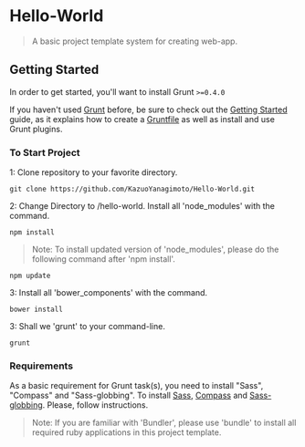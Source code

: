 # Hello-World
> A basic project template system for creating web-app.

## Getting Started
In order to get started, you'll want to install Grunt `>=0.4.0`

If you haven't used [Grunt](http://gruntjs.com/) before, be sure to check out the [Getting Started](http://gruntjs.com/getting-started) guide, as it explains how to create a [Gruntfile](http://gruntjs.com/sample-gruntfile) as well as install and use Grunt plugins.

### To Start Project
1: Clone repository to your favorite directory.

```shell
git clone https://github.com/KazuoYanagimoto/Hello-World.git
```

2: Change Directory to /hello-world. Install all 'node_modules' with the command.

```shell
npm install
```

> Note: To install updated version of 'node_modules', please do the following command after 'npm install'.

```shell
npm update
```

3: Install all 'bower_components' with the command.

```shell
bower install
```

3: Shall we 'grunt' to your command-line.

```shell
grunt
```

### Requirements
As a basic requirement for Grunt task(s), you need to install "Sass", "Compass" and "Sass-globbing".
To install [Sass](http://sass-lang.com/install), [Compass](http://compass-style.org/install/) and [Sass-globbing](https://github.com/chriseppstein/sass-globbing/blob/master/README.markdown). Please, follow instructions.  
> Note: If you are familiar with 'Bundler', please use 'bundle' to install all required ruby applications in this project template.
